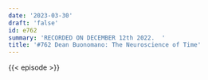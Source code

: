 ```yaml
---
date: '2023-03-30'
draft: 'false'
id: e762
summary: 'RECORDED ON DECEMBER 12th 2022.  '
title: '#762 Dean Buonomano: The Neuroscience of Time'
---
```

{{< episode >}}
